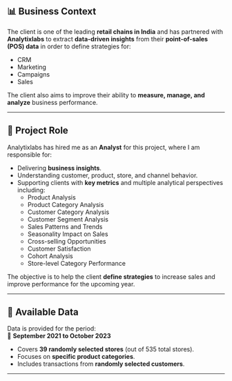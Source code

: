 ## 📊 Business Context

The client is one of the leading **retail chains in India** and has partnered with **Analytixlabs** to extract **data-driven insights** from their **point-of-sales (POS) data** in order to define strategies for:

- CRM
- Marketing
- Campaigns
- Sales

The client also aims to improve their ability to **measure, manage, and analyze** business performance.

---

## 💼 Project Role

Analytixlabs has hired me as an **Analyst** for this project, where I am responsible for:

- Delivering **business insights**.
- Understanding customer, product, store, and channel behavior.
- Supporting clients with **key metrics** and multiple analytical perspectives including:
  - Product Analysis
  - Product Category Analysis
  - Customer Category Analysis
  - Customer Segment Analysis
  - Sales Patterns and Trends
  - Seasonality Impact on Sales
  - Cross-selling Opportunities
  - Customer Satisfaction
  - Cohort Analysis
  - Store-level Category Performance

The objective is to help the client **define strategies** to increase sales and improve performance for the upcoming year.

---

## 💾 Available Data

Data is provided for the period:  
📅 **September 2021 to October 2023**  

- Covers **39 randomly selected stores** (out of 535 total stores).
- Focuses on **specific product categories**.
- Includes transactions from **randomly selected customers**.

---
